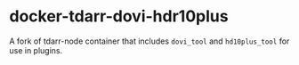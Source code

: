 # docker-tdarr-dovi-hdr10plus

A fork of tdarr-node container that includes `dovi_tool` and `hd10plus_tool` for use in plugins.
